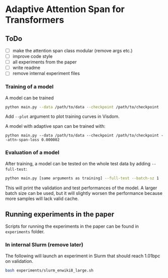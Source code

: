 # Adaptive Attention Span for Transformers

## ToDo
- [ ] make the attention span class modular (remove args etc.)
- [ ] improve code style
- [ ] all experiments from the paper
- [ ] write readme
- [ ] remove internal experiment files

### Training of a model
A model can be trained
```bash
python main.py --data /path/to/data --checkpoint /path/to/checkpoint
```
Add `--plot` argument to plot training curves in Visdom.

A model with adaptive span can be trained with:
```
python main.py --data /path/to/data --checkpoint /path/to/checkpoint --attn-span-loss 0.000002
```

### Evaluation of a model
After training, a model can be tested on the whole test data by adding `--full-test`:
```bash
python main.py [same arguments as training] --full-test --batch-sz 1
```
This will print the validation and test performances of the model.
A larger batch size can be used, but it will slightly worsen the performance because more samples will lack valid cache.

## Running experiments in the paper
Scripts for running the experiments in the paper can be found in `experiments` folder.
### In internal Slurm (remove later)
The following will launch an experiment in Slurm that should reach 1.01bpc on validation.
```bash
bash experiments/slurm_enwiki8_large.sh
```